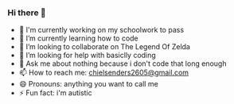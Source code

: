 ### Hi there 👋

- 🔭 I'm currently working on my schoolwork to pass
- 🌱 I’m currently learning how to code
- 👯 I’m looking to collaborate on The Legend Of Zelda
- 🤔 I’m looking for help with basiclly coding
- 💬 Ask me about nothing because i don't code that long enough
- 📫 How to reach me: chielsenders2605@gmail.com
- 😄 Pronouns: anything you want to call me
- ⚡ Fun fact: i'm autistic


